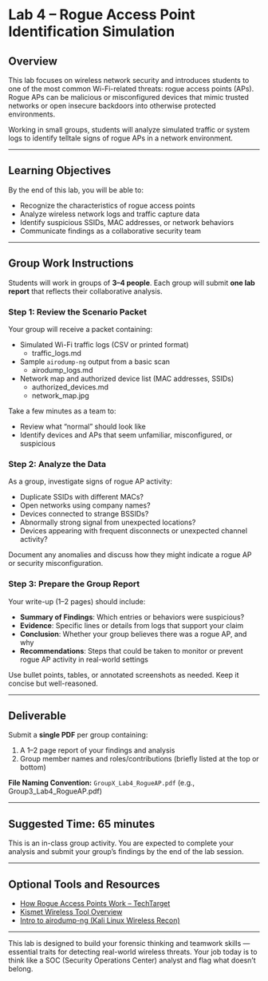 # Lab 4 – Rogue Access Point Identification Simulation

## Overview
This lab focuses on wireless network security and introduces students to one of the most common Wi-Fi-related threats: rogue access points (APs). Rogue APs can be malicious or misconfigured devices that mimic trusted networks or open insecure backdoors into otherwise protected environments.

Working in small groups, students will analyze simulated traffic or system logs to identify telltale signs of rogue APs in a network environment.

---

## Learning Objectives
By the end of this lab, you will be able to:
- Recognize the characteristics of rogue access points
- Analyze wireless network logs and traffic capture data
- Identify suspicious SSIDs, MAC addresses, or network behaviors
- Communicate findings as a collaborative security team

---

## Group Work Instructions
Students will work in groups of **3–4 people**. Each group will submit **one lab report** that reflects their collaborative analysis.

### Step 1: Review the Scenario Packet
Your group will receive a packet containing:
- Simulated Wi-Fi traffic logs (CSV or printed format)
  - traffic_logs.md
- Sample `airodump-ng` output from a basic scan
  - airodump_logs.md
- Network map and authorized device list (MAC addresses, SSIDs)
  - authorized_devices.md
  - network_map.jpg

Take a few minutes as a team to:
- Review what “normal” should look like
- Identify devices and APs that seem unfamiliar, misconfigured, or suspicious

### Step 2: Analyze the Data
As a group, investigate signs of rogue AP activity:
- Duplicate SSIDs with different MACs?
- Open networks using company names?
- Devices connected to strange BSSIDs?
- Abnormally strong signal from unexpected locations?
- Devices appearing with frequent disconnects or unexpected channel activity?

Document any anomalies and discuss how they might indicate a rogue AP or security misconfiguration.

### Step 3: Prepare the Group Report
Your write-up (1–2 pages) should include:
- **Summary of Findings**: Which entries or behaviors were suspicious?
- **Evidence**: Specific lines or details from logs that support your claim
- **Conclusion**: Whether your group believes there was a rogue AP, and why
- **Recommendations**: Steps that could be taken to monitor or prevent rogue AP activity in real-world settings

Use bullet points, tables, or annotated screenshots as needed. Keep it concise but well-reasoned.

---

## Deliverable
Submit a **single PDF** per group containing:
1. A 1–2 page report of your findings and analysis
2. Group member names and roles/contributions (briefly listed at the top or bottom)

**File Naming Convention:** `GroupX_Lab4_RogueAP.pdf` (e.g., Group3_Lab4_RogueAP.pdf)

---

## Suggested Time: 65 minutes
This is an in-class group activity. You are expected to complete your analysis and submit your group’s findings by the end of the lab session.

---

## Optional Tools and Resources
- [How Rogue Access Points Work – TechTarget](https://www.techtarget.com/searchsecurity/definition/rogue-access-point)
- [Kismet Wireless Tool Overview](https://www.kismetwireless.net/)
- [Intro to airodump-ng (Kali Linux Wireless Recon)](https://www.aircrack-ng.org/doku.php?id=airodump-ng)

---

This lab is designed to build your forensic thinking and teamwork skills — essential traits for detecting real-world wireless threats. Your job today is to think like a SOC (Security Operations Center) analyst and flag what doesn’t belong.

